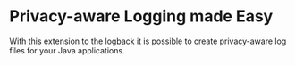 # Privacy-aware Logging made Easy

With this extension to the [logback](http://logback.qos.ch/) it is
possible to create privacy-aware log files for your Java applications.
